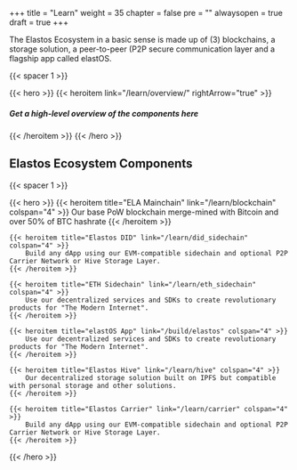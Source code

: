
+++
title = "Learn"
weight = 35
chapter = false
pre = ""
alwaysopen = true
draft = true
+++

The Elastos Ecosystem in a basic sense is made up of (3) blockchains, a storage solution, a peer-to-peer (P2P secure communication layer and a flagship app called elastOS.

{{< spacer 1 >}}

{{< hero >}}
    {{< heroitem link="/learn/overview/" rightArrow="true" >}}
        <h5>Get a high-level overview of the components here</h5>
    {{< /heroitem >}}
{{< /hero >}}

## Elastos Ecosystem Components

{{< spacer 1 >}}

{{< hero >}}
    {{< heroitem title="ELA Mainchain" link="/learn/blockchain" colspan="4" >}}
        Our base PoW blockchain merge-mined with Bitcoin and over 50% of BTC hashrate
    {{< /heroitem >}}

    {{< heroitem title="Elastos DID" link="/learn/did_sidechain" colspan="4" >}}
        Build any dApp using our EVM-compatible sidechain and optional P2P Carrier Network or Hive Storage Layer.
    {{< /heroitem >}}

    {{< heroitem title="ETH Sidechain" link="/learn/eth_sidechain" colspan="4" >}}
        Use our decentralized services and SDKs to create revolutionary products for "The Modern Internet".
    {{< /heroitem >}}

    {{< heroitem title="elastOS App" link="/build/elastos" colspan="4" >}}
        Use our decentralized services and SDKs to create revolutionary products for "The Modern Internet".
    {{< /heroitem >}}

    {{< heroitem title="Elastos Hive" link="/learn/hive" colspan="4" >}}
        Our decentralized storage solution built on IPFS but compatible with personal storage and other solutions.
    {{< /heroitem >}}

    {{< heroitem title="Elastos Carrier" link="/learn/carrier" colspan="4" >}}
        Build any dApp using our EVM-compatible sidechain and optional P2P Carrier Network or Hive Storage Layer.
    {{< /heroitem >}}
{{< /hero >}}
